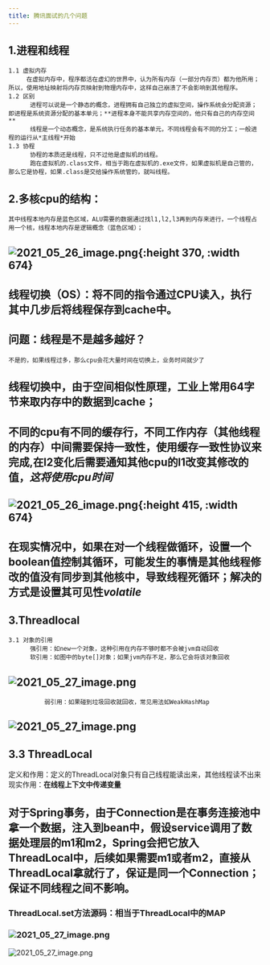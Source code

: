 ```yaml
---
title: 腾讯面试的几个问题
---
```


## 1.进程和线程
    1.1 虚拟内存
         在虚拟内存中，程序都活在虚幻的世界中，认为所有内存（一部分内存页）都为他所用；所以，使用地址映射将内存页映射到物理内存中，这样自己崩溃了不会影响到其他程序。
    1.2 区别
          进程可以说是一个静态的概念，进程拥有自己独立的虚拟空间，操作系统会分配资源；即进程是系统资源分配的基本单元；**进程本身不能共享内存空间的，他只有自己的内存空间**
          线程是一个动态概念，是系统执行任务的基本单元，不同线程会有不同的分工；一般进程的运行从*主线程*开始
    1.3 协程
          协程的本质还是线程，只不过他是虚拟机的线程。
          跑在虚拟机的.class文件，相当于跑在虚拟机的.exe文件，如果虚拟机是自己管的，那么它是协程，如果.class是交给操作系统管的，就叫线程。
## 2.多核cpu的结构：
    其中线程本地内存是蓝色区域，ALU需要的数据通过找l1,l2,l3再到内存来进行，一个线程占用一个核，线程本地内存是逻辑概念（蓝色区域）；
## ![2021_05_26_image.png](https://cdn.logseq.com/%2F1e5b0e5f-d368-4a5d-86eb-09a690ee15d77e8759e6-b107-44e4-9b9f-35bc3b256f1d2021_05_26_image.png?Expires=4775635394&Signature=L5I-n9eFf~WG0IeYE6OaIgxQQFGrpxNyfJqyrSWDdWIUU0zIJvE54zKjN6sZRe79X1s~8e6i357fL~SLIeD90xD-XDLazSn0J2h2Tl2WtuB5hyOs7NxmO-u-LwYEQuCs-WELO6x66~9iq8uih9pdsva6DitrJKLYr7pBssMpN9AGHIAwvQ9-KGyeQ5B34G7DH5PHvgpMY4GBx23Zt648cjy5PeQ-QU0de6Jiyu9I67JCe6YNk76pL6TQZNJEO04MWx0DTnDk-2kh5Z2f3u4~HXS9mgKCFTpZ9nQ7GrdKqpt5SSL7KxaBMqZ1L5tcJirYswGZ7IhSpIMxTxDQ1m9Mug__&Key-Pair-Id=APKAJE5CCD6X7MP6PTEA){:height 370, :width 674}
## 线程切换（OS）：将不同的指令通过CPU读入，执行其中几步后将线程保存到cache中。
## **问题：线程是不是越多越好？**
    不是的，如果线程过多，那么cpu会花大量时间在切换上，业务时间就少了
## 线程切换中，由于空间相似性原理，工业上常用64字节来取内存中的数据到cache；
## 不同的cpu有不同的缓存行，不同工作内存（其他线程的内存）中间需要保持一致性，使用缓存一致性协议来完成,在l2变化后需要通知**其他cpu的**l1改变其修改的值，*这将使用cpu时间*
## ![2021_05_26_image.png](https://cdn.logseq.com/%2F1e5b0e5f-d368-4a5d-86eb-09a690ee15d74cc5fc38-448a-46c5-8ec2-6e9dc050ee812021_05_26_image.png?Expires=4775637382&Signature=OhQh-MbhCHlNp9G1ucrNBxdCDWS2usn34A6sMgXAMw5kvRdzZLahZVhGPscXEKD-yOAm0ek5Iqd6Zt-bhLMobFVAeKaoB2zWu0y5FFyzr0yhIAl8u~2tiRtVuCAX8XVTTq-cLJPL8osNDpCNx7N82lAO2VmKzSftZcd29dILC886j3fuzBqYcTqVvd6M4dL6MKqgsN1fieGf~Fm43v~rjB2PiFbgBmXdzWlWXfo~7iMWJbsUhrt73k3ElpORl728Wmdrc9PiBr0d~T1oD3AJ0B27yZGAH7W4I6ckk1D0csdlLEFZFng5V6~k2-1duaucFOkSuOQkObyq7cV7BTCTUw__&Key-Pair-Id=APKAJE5CCD6X7MP6PTEA){:height 415, :width 674}
## 在现实情况中，如果在对一个线程做循环，设置一个boolean值控制其循环，可能发生的事情是其他线程修改的值没有同步到其他核中，导致线程死循环；解决的方式是设置其可见性*volatile*
## 3.Threadlocal
    3.1 对象的引用
          强引用：如new一个对象，这种引用在内存不够时都不会被jvm自动回收
          软引用：如图中的byte[]对象；如果jvm内存不足，那么它会将该对象回收
## ![2021_05_27_image.png](https://cdn.logseq.com/%2F1e5b0e5f-d368-4a5d-86eb-09a690ee15d749f328b3-376e-44c2-8bb9-c1be00ee1c552021_05_27_image.png?Expires=4775681870&Signature=CWjdbT2KhzKK7dRjE5lpq9m5mG1vErd0GRdG2nTzCUsBhKSV8PG2Fzpu2lN0b~Dkw3z~e1iGejQXi912cx757sevMippPbWf4rLoBRlQRiniuOyarpO-nUV5G1AkerEtbXgbj75-FaLvi8vhXYoRrXYsu-hrJyIAYskNMbecSgvI55bP05IgppEFA~LTcQfIcc7ZYLrjgl6do3xbcV9maoRivre5kuukgGtmgxo-3tCiiUEQaN542eK8ct~zOuuvISITU7~G2vaBei-dviQQQil7UD8iBBQyi~45BIGndON~OFsFmK--puTCDyAM8pAsKBWzK7FBTBCDP8AEGJXaFw__&Key-Pair-Id=APKAJE5CCD6X7MP6PTEA)
              弱引用：如果碰到垃圾回收就回收，常见用法如WeakHashMap
## ![2021_05_27_image.png](https://cdn.logseq.com/%2F1e5b0e5f-d368-4a5d-86eb-09a690ee15d72eb11853-0ef9-405b-ba03-f058c4cdac082021_05_27_image.png?Expires=4775682237&Signature=IW8Xqswy1e69ur5h~8f5cZvvyfZyOOJ3gNLimHjZZILAuftqR9WxC6nTk--MTMcuI7gcMDUSsOMNHtTb-y9NkuAgY1vtl1s9HAqKKzkzSpq9Ev74e6-N9~KnqUk3ARqQTat3kWoc0gjz4OulcSG7iPgHtN4BXix~MS4dnOH0QauVbxt5AESMh3CoUc2jqoWtOsoB4PX0THhXJHScFWAFgOA30mP2c92ZoOHyWxOX1rujOOGizoO8bOr2B4k4abAR0g7YVJrAEmN8sph8XkX1FujMCIVXIgVPeWWuo4K-GMxexyN7Em6jwqjN1BBdHt53mRgaeVbNChJfT0gy1~1-Fw__&Key-Pair-Id=APKAJE5CCD6X7MP6PTEA)
## 3.3 ThreadLocal
定义和作用：定义的ThreadLocal对象只有自己线程能读出来，其他线程读不出来
现实作用：**在线程上下文中传递变量**
## 对于Spring事务，由于Connection是在事务连接池中拿一个数据，注入到bean中，假设service调用了数据处理层的m1和m2，Spring会把它放入ThreadLocal中，后续如果需要m1或者m2，直接从ThreadLocal拿就行了，保证是同一个Connection；保证不同线程之间不影响。
### ThreadLocal.set方法源码：相当于ThreadLocal中的MAP
### ![2021_05_27_image.png](https://cdn.logseq.com/%2F1e5b0e5f-d368-4a5d-86eb-09a690ee15d75f4220a1-37a5-4ad7-a5be-fcda0da45aae2021_05_27_image.png?Expires=4775686293&Signature=ojkuiOb3kmTaZnZdmMPgExU66A5nLpHjSh8yj0EUZKAN7eoZZ1I5PxRkYlX7qZBmzR~c3xOvsZX3Hh6aOC1NWwMhmZpmUBlS-uDMxv2WzEjr9V3MzubDaMp4~yGQfIKAjehnn9JLqPQ6pDBUgUJLM3oxDI-EVPFbbao7WJKJpuiDvI7LFBA1kCnx6v8jZujEWHEdVVd2kBgI7IKQOO704htLuq10wKUZ~21VyF6m1xdx53DWX4rzNxA4DB8O-Ohuv9~ASEos7Qpgzkc-p-xMJFPlNKxwrQLikJmwsdlTIxn31HbjF5FV046XYWVk7bjmA4kh8d6dZkFGBdIbRIov0g__&Key-Pair-Id=APKAJE5CCD6X7MP6PTEA)
![2021_05_27_image.png](https://cdn.logseq.com/%2F1e5b0e5f-d368-4a5d-86eb-09a690ee15d7176cd860-d352-40b2-90ec-3c4f9ca4ebc12021_05_27_image.png?Expires=4775686321&Signature=OO-jsFKfgCMhRTWHd2JuPa4BTsUK2ZZpjFgFQrc1evhhVdsayba97rTnVjhWkJlaJ6nvGJoAWATxIxebGXgEu~QZd9So-7Q7Wwzu0xUOShbHvDvMrCQopWXVmpdZt3Vv~3d4DbHG7a0BGcKPF1LFgpkTMhbTkoEUKE5~XzVB4lGoGP1hvX3r2rMiqomjmoMQUKWqrXE2DWW7lGICZmwOtj62BstYbGwAA~v0EhpPWz~BaZxQvmm-fjySRe7PWUl4WaNpAAGcfvgAQNGo9Dzq6Tm6tvTzgtpRFpyweQ7ZR9542dwB9hlX-j35oTafGFxOvrph5BEcD8RLLwnwgc8tcw__&Key-Pair-Id=APKAJE5CCD6X7MP6PTEA)
